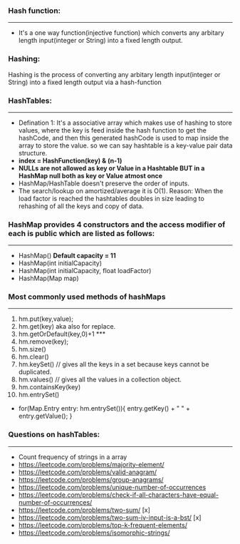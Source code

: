 ### Hash function: 
-------------------------------------------------------------------------------------------------
-   It's a one way function(injective function) which converts any arbitary length input(integer or String) into a fixed length output.

### Hashing:
Hashing is the process of converting any arbitary length input(integer or String) into a fixed length output via a hash-function


### HashTables:
-------------------------------------------------------------------------------------------------
-   Defination 1: It's a associative array which makes use of hashing to store values, where the key is feed inside the hash function to get the hashCode, and then this generated hashCode is used to map inside the array to store the value. so we can say hashtable is a key-value pair data structure.
-  **index = HashFunction(key) & (n-1)**
- **NULLs are not allowed as key or Value in a Hashtable BUT in a HashMap null both as key or Value atmost once** 
- HashMap/HashTable doesn't preserve the order of inputs.
- The  search/lookup on amortized/average it is  O(1). Reason: When the load factor is reached the hashtables doubles in size leading to rehashing of all the keys and copy of data.


### HashMap provides 4 constructors and the access modifier of each is public which are listed as follows:
------------------------------------------------------------------------------------------------------
- HashMap()  **Default capacity = 11**
- HashMap(int initialCapacity) 
- HashMap(int initialCapacity, float loadFactor)
- HashMap(Map map)

### Most commonly used methods of hashMaps
-------------------------------------------------------------------------------------------------
1. hm.put(key,value);
2. hm.get(key) aka also for replace.
3. hm.getOrDefault(key,0)+1 *** 
4. hm.remove(key);
5. hm.size()
6. hm.clear()
7. hm.keySet() // gives all the keys in a set because keys cannot be duplicated.
8. hm.values() // gives all the values in a collection object.
9. hm.containsKey(key)
10. hm.entrySet()
- for(Map.Entry entry: hm.entrySet()){
    entry.getKey() + " " + entry.getValue(); 
}

### Questions on hashTables:
--------------------------------------------------------------------------------------------
- Count frequency of strings in a array
- https://leetcode.com/problems/majority-element/ 
- https://leetcode.com/problems/valid-anagram/ 
- https://leetcode.com/problems/group-anagrams/ 
- https://leetcode.com/problems/unique-number-of-occurrences
- https://leetcode.com/problems/check-if-all-characters-have-equal-number-of-occurrences/ 
- https://leetcode.com/problems/two-sum/ [x]
- https://leetcode.com/problems/two-sum-iv-input-is-a-bst/ [x]
- https://leetcode.com/problems/top-k-frequent-elements/ 
- https://leetcode.com/problems/isomorphic-strings/ 
